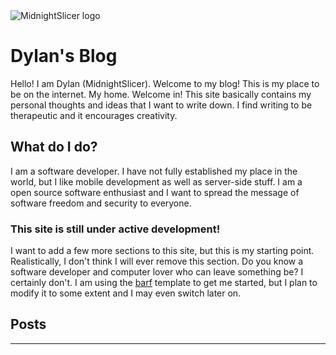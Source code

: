<img style="border:0;margin-top:2rem;" src="../public/images/midnightslicer.png" alt="MidnightSlicer logo">

# Dylan's Blog
Hello! I am Dylan (MidnightSlicer). Welcome to my blog! This is my place to be on the internet. My home. Welcome in! This site basically contains my personal thoughts and ideas that I want to write down. I find writing to be therapeutic and it encourages creativity. 

## What do I do?

I am a software developer. I have not fully established my place in the world, but I like mobile development as well as server-side stuff. I am a open source software enthusiast and I want to spread the message of software freedom and security to everyone. 

### This site is still under active development!

I want to add a few more sections to this site, but this is my starting point. Realistically, I don't think I will ever remove this section. Do you know a software developer and computer lover who can leave something be? I certainly don't. I am using the [barf](https://barf.bt.ht/) template to get me started, but I plan to modify it to some extent and I may even switch later on.

## Posts

---
